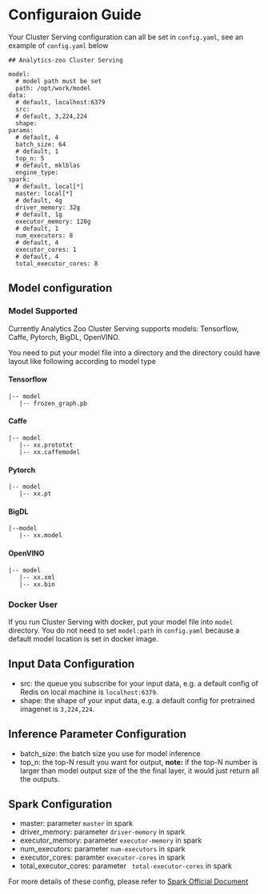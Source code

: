 # Configuraion Guide

Your Cluster Serving configuration can all be set in `config.yaml`, see an example of `config.yaml` below
```
## Analytics-zoo Cluster Serving

model:
  # model path must be set
  path: /opt/work/model
data:
  # default, localhost:6379
  src:
  # default, 3,224,224
  shape:
params:
  # default, 4
  batch_size: 64
  # default, 1
  top_n: 5  
  # default, mklblas
  engine_type:
spark:
  # default, local[*]
  master: local[*]
  # default, 4g
  driver_memory: 32g
  # default, 1g
  executor_memory: 128g
  # default, 1
  num_executors: 8
  # default, 4
  executor_cores: 1
  # default, 4
  total_executor_cores: 8
```
## Model configuration
### Model Supported 
Currently Analytics Zoo Cluster Serving supports models: Tensorflow, Caffe, Pytorch, BigDL, OpenVINO.

You need to put your model file into a directory and the directory could have layout like following according to model type
#### Tensorflow
```
|-- model
   |-- frozen_graph.pb
```
#### Caffe
```
|-- model
   |-- xx.prototxt
   |-- xx.caffemodel
```
#### Pytorch
```
|-- model
   |-- xx.pt
```
#### BigDL
```
|--model
   |-- xx.model
```
#### OpenVINO
```
|-- model
   |-- xx.xml
   |-- xx.bin
```

### Docker User
If you run Cluster Serving with docker, put your model file into `model` directory. You do not need to set `model:path` in `config.yaml` because a default model location is set in docker image.

## Input Data Configuration
* src: the queue you subscribe for your input data, e.g. a default config of Redis on local machine is `localhost:6379`.
* shape: the shape of your input data, e.g. a default config for pretrained imagenet is `3,224,224`.

## Inference Parameter Configuration
* batch_size: the batch size you use for model inference
* top_n: the top-N result you want for output, **note:** if the top-N number is larger than model output size of the the final layer, it would just return all the outputs.

## Spark Configuration
* master: parameter `master` in spark
* driver_memory: parameter `driver-memory` in spark
* executor_memory: parameter `executor-memory` in spark
* num_executors: parameter `num-executors` in spark
* executor_cores: paramter `executor-cores` in spark
* total_executor_cores: parameter ` total-executor-cores` in spark

For more details of these config, please refer to [Spark Official Document](https://spark.apache.org/docs/latest/configuration.html)

